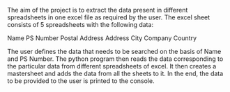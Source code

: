 The aim of the project is to extract the data present in different spreadsheets in one excel file as required by the user. 
The excel sheet consists of 5 spreadsheets with the following data:

Name
PS Number
Postal Address
Address
City
Company
Country

The user defines the data that needs to be searched on the basis of Name and PS Number. The python program then reads the data corresponding to the particular data 
from different spreadsheets of excel. It then creates a mastersheet and adds the data from all the sheets to it. 
In the end, the data to be provided to the user is printed to the console.
